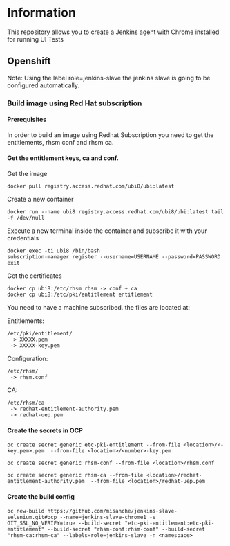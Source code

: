 # Information

This repository allows you to create a Jenkins agent with Chrome installed for running UI Tests

## Openshift


Note: Using the label role=jenkins-slave the jenkins slave is going to be configured automatically.

### Build image using Red Hat subscription

#### Prerequisites

In order to build an image using Redhat Subscription you need to get the entitlements, rhsm conf and rhsm ca.

#### Get the entitlement keys, ca and conf.


Get the image
```
docker pull registry.access.redhat.com/ubi8/ubi:latest
```

Create a new container
```
docker run --name ubi8 registry.access.redhat.com/ubi8/ubi:latest tail -f /dev/null
```

Execute a new terminal inside the container and subscribe it with your credentials
```
docker exec -ti ubi8 /bin/bash
subscription-manager register --username=USERNAME --password=PASSWORD
exit
```

Get the certificates
```
docker cp ubi8:/etc/rhsm rhsm -> conf + ca
docker cp ubi8:/etc/pki/entitlement entitlement

```
You need to have a machine subscribed. the files are located at:

Entitlements:
```
/etc/pki/entitlement/
 -> XXXXX.pem
 -> XXXXX-key.pem
```

Configuration:
```
/etc/rhsm/
 -> rhsm.conf
 ```

CA:

```
/etc/rhsm/ca
 -> redhat-entitlement-authority.pem
 -> redhat-uep.pem
```

#### Create the secrets in OCP

```
oc create secret generic etc-pki-entitlement --from-file <location>/<-key.pem>.pem  --from-file <location>/<number>-key.pem
```

```
oc create secret generic rhsm-conf --from-file <location>/rhsm.conf
```

```
oc create secret generic rhsm-ca --from-file <location>/redhat-entitlement-authority.pem  --from-file <location>/redhat-uep.pem
```

#### Create the build config

``` terminal
oc new-build https://github.com/misanche/jenkins-slave-selenium.git#ocp --name=jenkins-slave-chrome1 -e GIT_SSL_NO_VERIFY=true --build-secret "etc-pki-entitlement:etc-pki-entitlement" --build-secret "rhsm-conf:rhsm-conf" --build-secret "rhsm-ca:rhsm-ca" --labels=role=jenkins-slave -n <namespace>
```
